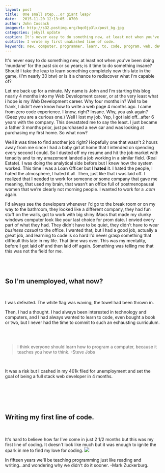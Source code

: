```yaml
---
layout: post
title:  One small step...or giant leap?
date:   2015-11-20 12:13:05 -0700
author: John Cossack
imageurl: http://s32.postimg.org/bqc0jp3lx/post_bg.jpg
categories: jekyll update
caption: It's never easy to do something new, at least not when you've been doing 'mundane' for the past six or so years; is it time to do something insane? Should I take the leap to learn something completely new this late in the game, (I'm nearly 30 btw) or is it a chance to rediscover what I'm capable of?
subtitle: I wrote my first unabashed line of code.
keywords: new, computer, programmer, learn, to, code, program, web, development,
---
```

<!-- Google Tag Manager -->
<noscript><iframe src="//www.googletagmanager.com/ns.html?id=GTM-5JC4RX"
height="0" width="0" style="display:none;visibility:hidden"></iframe></noscript>
<script>(function(w,d,s,l,i){w[l]=w[l]||[];w[l].push({'gtm.start':
new Date().getTime(),event:'gtm.js'});var f=d.getElementsByTagName(s)[0],
j=d.createElement(s),dl=l!='dataLayer'?'&l='+l:'';j.async=true;j.src=
'//www.googletagmanager.com/gtm.js?id='+i+dl;f.parentNode.insertBefore(j,f);
})(window,document,'script','dataLayer','GTM-5JC4RX');</script>
<!-- End Google Tag Manager -->
<div class = "wrapper">
It's never easy to do something new, at least not when you've been doing 'mundane' for the past six or so years; is it time to do something insane? Should I take the leap to learn something completely new this late in the game, (I'm nearly 30 btw) or is it a chance to rediscover what I'm capable of?

Let me back up for a minute. My name is John and I'm starting this blog nearly 4 months into my Web Development career, or at the very least what i hope is my Web Development career. Why four months in? Well to be frank, I didn't even know how to write a web page 4 months ago. I came from zero code experience. I know, right? Insane. Why, you ask again? (Geez you are a curious one.) Well I lost my job. Yep, I got laid off...after 6 years with the company. This devastated me to say the least. I just became a father 3 months prior, just purchased a new car and was looking at purchasing my first home. So what now?

Well it was time to find another job right? Hopefully one that wasn't 2 hours away from me since I had a baby girl at home that I intended on spending every second I could. So I dusted off my resume and hit the job market with tenacity and to my amazement landed a job working in a similar field. (Real Estate). I was doing the analytical side before but I knew how the system worked. This time I was a Loan Officer but I <strong>hated</strong> it. I hated the people, I hated the atmosphere, I hated it all. Then, just like that i was laid off. I realized that I needed to work for someone or some company that gave me meaning, that used my brain, that wasn't an office full of postmenopausal women that we're clearly not morning people. I wanted to work for a <em>.com</em> again.

I'd always see the developers whenever I'd go to the break room or on my way to the bathroom, they looked like a different company, they had fun stuff on the walls, got to work with big shiny iMacs that made my clunky windows computer look like your last choice for prom date. I envied every part of what they had. They didn't have to be quiet, they didn't have to wear <em>business casual</em> to the office. I wanted that, but I had a good job, actually a great job, and learning to code is so hard I'd never grasp something that difficult this late in my life. That time was over. This was my mentality, before I got laid off and then laid off again. Something was telling me that this was not the field for me.
<div><br></div>
<div><br></div>

<h2>So I'm unemployed, what now?</h2>
<div><br></div>

I was defeated. The white flag was waving, the towel had been thrown in.

Then, I had a thought. I had always been interested in technology and computers, and I had always wanted to learn to code, even bought a book or two, but I never had the time to commit to such an exhausting curriculum.
<div><br></div>
<div><br></div>

<blockquote> I think everyone should learn how to program a computer, because it teaches you how to think.  -Steve Jobs</blockquote>
<div><br></div>

It was a risk but I cashed in my 401k filed for unemployment and set the goal of being a full stack web developer in 4 months.
<div><br></div>
<div><br></div>
<div><br></div>
<div><br></div>
<h2>Writing my first line of code.</h2>
<div><br></div>
<div><br></div>
It's hard to believe how far I've come in just 2 1/2 months but this was my first line of coding. It doesn't look like much but it was enough to ignite the spark in me to find my love for coding.

<img src = "http://s32.postimg.org/u71twru6d/firstcode.png">

<span class="caption text-muted">In fifteen years we'll be teaching programming just like reading and writing...and wondering why we didn't do it sooner. -Mark Zuckerburg.</span>
</div>

